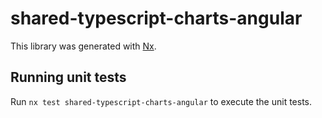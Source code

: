# shared-typescript-charts-angular

This library was generated with [Nx](https://nx.dev).

## Running unit tests

Run `nx test shared-typescript-charts-angular` to execute the unit tests.
